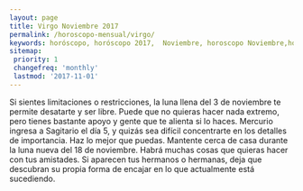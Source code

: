 ```yaml
---
layout: page
title: Virgo Noviembre 2017 
permalink: /horoscopo-mensual/virgo/
keywords: horóscopo, horóscopo 2017,  Noviembre, horoscopo Noviembre,horóscopo esperanza gracia, horoscop, horóscopos gratis, horoscopo virgo, horoscopo virgo 2017, Tarot, Astrologia, Zodíaco, virgo, horoscopo gratis, horoscopo del mes 
sitemap:
 priority: 1
 changefreq: 'monthly'
 lastmod: '2017-11-01'
---
```


 Si sientes limitaciones o restricciones, la luna llena del 3 de noviembre te permite desatarte y ser libre. Puede que no quieras hacer nada extremo, pero tienes bastante apoyo y gente que te alienta si lo haces. Mercurio ingresa a Sagitario el día 5, y quizás sea difícil concentrarte en los detalles de importancia. Haz lo mejor que puedas. Mantente cerca de casa durante la luna nueva del 18 de noviembre. Habrá muchas cosas que quieras hacer con tus amistades. Si aparecen tus hermanos o hermanas, deja que descubran su propia forma de encajar en lo que actualmente está sucediendo. 
